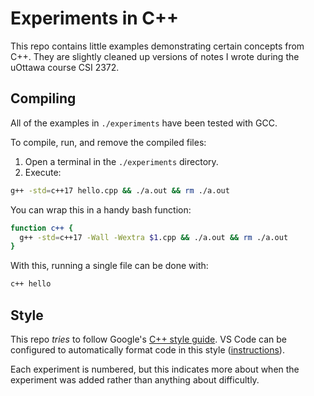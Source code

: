 # Experiments in C++

This repo contains little examples demonstrating certain concepts from C++. They are slightly cleaned up versions of notes I wrote during the uOttawa course CSI 2372.

## Compiling

All of the examples in `./experiments` have been tested with GCC.

To compile, run, and remove the compiled files:

1. Open a terminal in the `./experiments` directory.
2. Execute:

```bash
g++ -std=c++17 hello.cpp && ./a.out && rm ./a.out
```

You can wrap this in a handy bash function:

```bash
function c++ {
  g++ -std=c++17 -Wall -Wextra $1.cpp && ./a.out && rm ./a.out
}
```

With this, running a single file can be done with:

```bash
c++ hello
```

## Style

This repo _tries_ to follow Google's [C++ style guide](https://google.github.io/styleguide/cppguide.html). VS Code can be configured to automatically format code in this style ([instructions](https://stackoverflow.com/a/46064866/6591491)).

Each experiment is numbered, but this indicates more about when the experiment was added rather than anything about difficultly.
